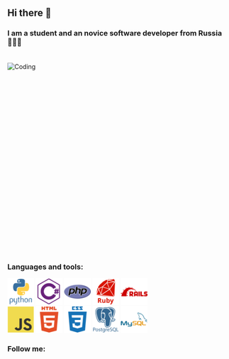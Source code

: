 ## Hi there 👋

### I am a student and an novice software developer from Russia 👨🏻‍💻 <br><br>
<img align="right" alt="Coding" src="https://i.pinimg.com/originals/ef/16/e4/ef16e4e68b0d3cb81e6bb8a8c3258d7e.gif" width=600px height=450px> <br><br>
### Languages and tools:
<a href="https://www.python.org" target="_blank"> <img src="https://github.com/devicons/devicon/blob/master/icons/python/python-original-wordmark.svg" alt="c" width="60" height="60"/></a>
<a href="https://dotnet.microsoft.com/en-us/languages/csharp" target="_blank"> <img src="https://github.com/devicons/devicon/blob/master/icons/csharp/csharp-line.svg" alt="c" width="60" height="60" /></a>
<a href="https://www.php.net/" target="_blank"> <img src="https://github.com/devicons/devicon/blob/master/icons/php/php-original.svg" alt="c" width="60" height="60" /></a>
<a href="https://www.ruby-lang.org" target="_blank"> <img src="https://github.com/devicons/devicon/blob/master/icons/ruby/ruby-plain-wordmark.svg" alt="c" width="60" height="60" /></a>
<a href="https://rubyonrails.org/" target="_blank"> <img src="https://github.com/devicons/devicon/blob/master/icons/rails/rails-plain-wordmark.svg" alt="c" width="60" height="60" /></a> <br>
<a href="https://ecma-international.org/publications-and-standards/standards/ecma-262/" target="_blank"> <img src="https://github.com/devicons/devicon/blob/master/icons/javascript/javascript-original.svg" width="60" height="60" /></a>
<a href="https://www.w3.org/html/" target="_blank"> <img src="https://github.com/devicons/devicon/blob/master/icons/html5/html5-plain-wordmark.svg" alt="c" width="60" height="60" /></a>
<a href="https://www.w3.org/Style/CSS/Overview.en.html" target="_blank"> <img src="https://github.com/devicons/devicon/blob/master/icons/css3/css3-plain-wordmark.svg" alt="c" width="60" height="60" /></a>
<a href="https://www.postgresql.org/" target="_blank"> <img src="https://github.com/devicons/devicon/blob/master/icons/postgresql/postgresql-plain-wordmark.svg" alt="c" width="60" height="60" /></a>
<a href="https://www.mysql.com/" target="_blank"> <img src="https://github.com/devicons/devicon/blob/master/icons/mysql/mysql-original-wordmark.svg" alt="c" width="60" height="60" /></a>

### Follow me:

<a href="https://vk.com/hackerman67" target="blank"><img align="center" src="https://img.shields.io/badge/VK-090909?style=for-the-badge&logo=VK" alt=""/></a>
<a href="https://t.me/Karyotype_46" target="blank"><img align="center" src="https://img.shields.io/badge/Telegram-090909?style=for-the-badge&logo=Telegram" alt=""/></a>




